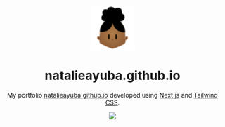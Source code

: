 <div align="center">
  <img src="https://raw.githubusercontent.com/natalieayuba/portfolio/0dedead459c1d198c9f3700d970171104ff81766/public/favicon.svg?token=ATB25THTZHPF2S7W2B5FC7TECTQKO" alt="Logo" width="100" />
  <h1>natalieayuba.github.io</h1>
  <p>My portfolio <a href="https://natalieayuba.github.io/" target="_blank">natalieayuba.github.io</a> developed using <a href="https://nextjs.org/" target="_blank">Next.js</a> and <a href="https://tailwindcss.com/" target="_blank">Tailwind CSS</a>.</p>
  <img src="https://user-images.githubusercontent.com/79933132/230687454-84f74087-261d-4b1c-beb4-7a6c42caf239.png" style="100%" />
</div>
